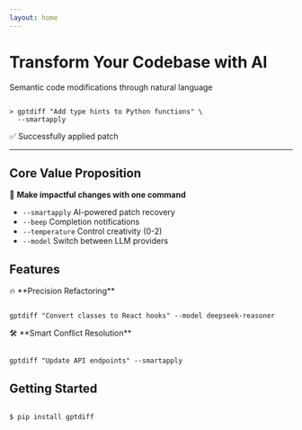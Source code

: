 ```yaml
---
layout: home
---
```


<h1>Transform Your Codebase with AI</h1>
<p class="lead">Semantic code modifications through natural language</p>

<div class="example">
<pre><code class="console">
> gptdiff "Add type hints to Python functions" \
  --smartapply
</code></pre>
<div class="success">✅ Successfully applied patch</div>
</div>

---

## Core Value Proposition

🚀 **Make impactful changes with one command**  
- <code>--smartapply</code> AI-powered patch recovery  
- <code>--beep</code> Completion notifications  
- <code>--temperature</code> Control creativity (0-2)  
- <code>--model</code> Switch between LLM providers  

## Features

<div class="features">
<div class="feature">
🔥 **Precision Refactoring**
<pre><code class="bash">
gptdiff "Convert classes to React hooks" --model deepseek-reasoner
</code></pre>
</div>

<div class="feature">
🛠 **Smart Conflict Resolution**  
<pre><code class="bash">
gptdiff "Update API endpoints" --smartapply
</code></pre>
</div>
</div>

## Getting Started
<pre><code class="bash">
$ pip install gptdiff
</code></pre>
